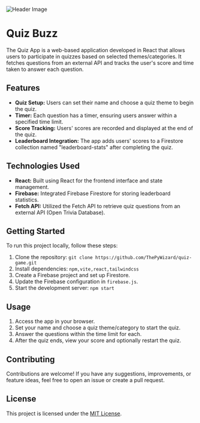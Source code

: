 
![Header Image](https://github.com/ThePyWizard/quiz-game/assets/91713896/4b87e25f-3dc1-4b3e-99ca-a8ef95272916)


# Quiz Buzz

The Quiz App is a web-based application developed in React that allows users to participate in quizzes based on selected themes/categories. It fetches questions from an external API and tracks the user's score and time taken to answer each question.

## Features

- **Quiz Setup:** Users can set their name and choose a quiz theme to begin the quiz.
- **Timer:** Each question has a timer, ensuring users answer within a specified time limit.
- **Score Tracking:** Users' scores are recorded and displayed at the end of the quiz.
- **Leaderboard Integration:** The app adds users' scores to a Firestore collection named "leaderboard-stats" after completing the quiz.

## Technologies Used

- **React:** Built using React for the frontend interface and state management.
- **Firebase:** Integrated Firebase Firestore for storing leaderboard statistics.
- **Fetch API:** Utilized the Fetch API to retrieve quiz questions from an external API (Open Trivia Database).

## Getting Started

To run this project locally, follow these steps:

1. Clone the repository: `git clone https://github.com/ThePyWizard/quiz-game.git`
2. Install dependencies: `npm,vite,react,tailwindcss`
3. Create a Firebase project and set up Firestore.
4. Update the Firebase configuration in `firebase.js`.
5. Start the development server: `npm start`

## Usage

1. Access the app in your browser.
2. Set your name and choose a quiz theme/category to start the quiz.
3. Answer the questions within the time limit for each.
4. After the quiz ends, view your score and optionally restart the quiz.      

## Contributing

Contributions are welcome! If you have any suggestions, improvements, or feature ideas, feel free to open an issue or create a pull request.

## License

This project is licensed under the [MIT License](LICENSE).

